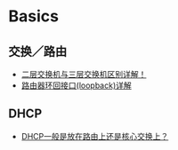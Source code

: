 # Basics

## 交换／路由
* [二层交换机与三层交换机区别详解！](https://baijiahao.baidu.com/s?id=1589735136955813160)
* [路由器环回接口(loopback)详解](https://blog.csdn.net/ac69896366/article/details/26555019)

## DHCP
* [DHCP一般是放在路由上还是核心交换上？](http://bbs.51cto.com/viewthread.php?tid=916731&extra=&page=1)
